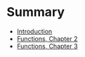 # Summary

* [Introduction](README.md)
* [Functions, Chapter 2](chapter_2.md)
* [Functions, Chapter 3](chapter_3.md)

